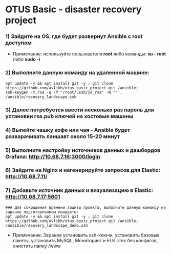 # OTUS Basic - disaster recovery project

### 1) Зайдите на OS, где будет развернут Ansible с root доступом
   - Примечание: используйте пользователя **root** либо команды: **su - root** либо **sudo -i**
### 2) Выполните данную команду на удаленной машине:
```
apt update -y && apt install git -y ; git clone https://github.com/avlikh/otus_basic_project.git /ansible;
ssh-keygen -t rsa -q -f "/root/.ssh/id_rsa" -N "" ; /ansible/recovery_landscape.ssh
```
### 3) Далее потребуется ввести несколько раз пароль для установки rsa.pub ключей на хостовые машины
### 4) Выпейте чашку кофе или чая - Ansible будет разварачивать ланшавт около 15-20 минут
### 5) Выполните настройку источников данных и дашбордов Grafana: http://10.68.7.16:3000/login
### 6) Зайдите на Nginx и нагенерируйте запросов для Elastic: http://10.68.7.11/
### 7) Добавьте источник данных и визуализацию в Elastic: http://10.68.7.17:5601
```
### Для сокращения времени защиты проекта, выполните данную команду на заранее подготовленном ланшавте:
apt update -y && apt install git -y ; git clone https://github.com/avlikh/otus_basic_project.git /ansible;
/ansible/recovery_landscape_demo.ssh
```
   - Примечание: Заранее установить ssh-ключи, установить базовые пакеты, установить MySQL, Мониторинг и ELK стек без конфигов, очистить папку /www
